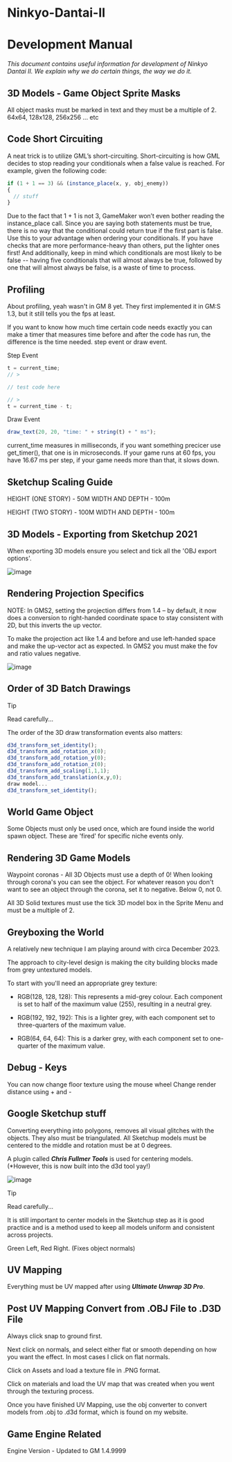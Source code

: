 # Ninkyo-Dantai-II

# Development Manual

_This document contains useful information for development of Ninkyo Dantai II. We explain why we do certain things, the way we do it._

## 3D Models - Game Object Sprite Masks

All object masks must be marked in text and they must be a multiple of 2. 64x64, 128x128, 256x256 ... etc

## **Code Short Circuiting**

A neat trick is to utilize GML’s short-circuiting. Short-circuiting is how GML decides to stop reading your conditionals when a false value is reached. For example, given the following code:

```javascript
if (1 + 1 == 3) && (instance_place(x, y, obj_enemy))
{
  // stuff
}
```
Due to the fact that 1 + 1 is not 3, GameMaker won’t even bother reading the instance_place call. Since you are saying both statements must be true, there is no way that the conditional could return true if the first part is false. Use this to your advantage when ordering your conditionals. If you have checks that are more performance-heavy than others, put the lighter ones first! And additionally, keep in mind which conditionals are most likely to be false -- having five conditionals that will almost always be true, followed by one that will almost always be false, is a waste of time to process.

## **Profiling**

About profiling, yeah wasn't in GM 8 yet. They first implemented it in GM:S 1.3, but it still tells you the fps at least.

If you want to know how much time certain code needs exactly you can make a timer that measures time before and after the code has run, the difference is the time needed.
step event or draw event.

Step Event
```javascript
t = current_time;
// >

// test code here

// >
t = current_time - t;

```
Draw Event
```javascript
draw_text(20, 20, "time: " + string(t) + " ms");
```
current_time measures in milliseconds, if you want something precicer use get_timer(), that one is in microseconds. If your game runs at 60 fps, you have 16.67 ms per step, if your game needs more than that, it slows down.

## **Sketchup Scaling Guide**

HEIGHT (ONE STORY) - 50M
WIDTH AND DEPTH - 100m

HEIGHT (TWO STORY) - 100M
WIDTH AND DEPTH - 100m

## **3D Models - Exporting from Sketchup 2021**

When exporting 3D models ensure you select and tick all the 'OBJ export options'.

![image](https://github.com/TeamCS1/Ninkyo-Dantai-II/assets/84191027/6c5096fe-5819-42a0-9cf5-61e0259afd06)

## Rendering Projection Specifics

NOTE: In GMS2, setting the projection differs from 1.4 – by default, it now does a conversion to right-handed coordinate space to stay consistent with 2D, but this inverts the up vector. 

To make the projection act like 1.4 and before and use left-handed space and make the up-vector act as expected. In GMS2 you must make the fov and ratio values negative.

![image](https://github.com/TeamCS1/Ninkyo-Dantai-II/assets/84191027/32a88392-4b5b-432f-ac5e-4aa2c72a3b18)

## **Order of 3D Batch Drawings**

> [!TIP]
> Read carefully...
> 
The order of the 3D draw transformation events also matters:

```javascript
d3d_transform_set_identity();
d3d_transform_add_rotation_x(0);
d3d_transform_add_rotation_y(0);
d3d_transform_add_rotation_z(0);
d3d_transform_add_scaling(1,1,1);
d3d_transform_add_translation(x,y,0);
draw model...
d3d_transform_set_identity();
```

## World Game Object

Some Objects must only be used once, which are found inside the world spawn object. These are 'fired' for specific niche events only.

## Rendering 3D Game Models

Waypoint coronas - All 3D Objects must use a depth of 0! When looking through corona's you can see the object. For whatever reason you don't want to see an object through the corona, set it to negative. Below 0, not 0.

All 3D Solid textures must use the tick 3D model box in the Sprite Menu and must be a multiple of 2.

## Greyboxing the World

A relatively new technique I am playing around with circa December 2023.

The approach to city-level design is making the city building blocks made from grey untextured models.

To start with you'll need an appropriate grey texture:

+ RGB(128, 128, 128): This represents a mid-grey colour. Each component is set to half of the maximum value (255), resulting in a neutral grey.

+ RGB(192, 192, 192): This is a lighter grey, with each component set to three-quarters of the maximum value.

+ RGB(64, 64, 64): This is a darker grey, with each component set to one-quarter of the maximum value.

## **Debug - Keys**

You can now change floor texture using the mouse wheel
Change render distance using + and -

## Google Sketchup stuff

Converting everything into polygons, removes all visual glitches with the objects. They also must be triangulated.
All Sketchup models must be centered to the middle and rotation must be at 0 degrees.

A plugin called _**Chris Fullmer Tools**_ is used for centering models. (*However, this is now built into the d3d tool yay!)

![image](https://github.com/TeamCS1/Ninkyo-Dantai-II/assets/84191027/f6208ca9-2922-4fbf-9a74-ee6a34c68afd)

> [!TIP]
> Read carefully...

It is still important to center models in the Sketchup step as it is good practice and is a method used to keep all models uniform and consistent across projects.

Green Left, Red Right. (Fixes object normals)

## UV Mapping
Everything must be UV mapped after using _**Ultimate Unwrap 3D Pro**_.

## Post UV Mapping Convert from .OBJ File to .D3D File

Always click snap to ground first.

Next click on normals, and select either flat or smooth depending on how you want the effect. In most cases I click on flat normals.

Click on Assets and load a texture file in .PNG format.

Click on materials and load the UV map that was created when you went through the texturing process.

Once you have finished UV Mapping, use the obj converter to convert models from .obj to .d3d format, which is found on my website.

## Game Engine Related
Engine Version - Updated to GM 1.4.9999





